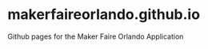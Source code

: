 makerfaireorlando.github.io
===========================

Github pages for the Maker Faire Orlando Application
